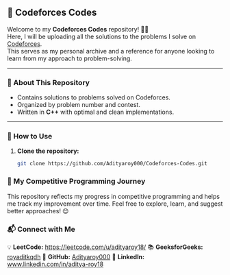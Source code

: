 ## 🚀 Codeforces Codes

Welcome to my **Codeforces Codes** repository! 👨‍💻  
Here, I will be uploading all the solutions to the problems I solve on [Codeforces](https://codeforces.com/).  
This serves as my personal archive and a reference for anyone looking to learn from my approach to problem-solving.  

---

### 📌 About This Repository  
- Contains solutions to problems solved on Codeforces.  
- Organized by problem number and contest.  
- Written in **C++** with optimal and clean implementations.  

---

### 🔧 How to Use  
1. **Clone the repository:**  
   ```sh
   git clone https://github.com/Adityaroy000/Codeforces-Codes.git
### 🚀 My Competitive Programming Journey
This repository reflects my progress in competitive programming and helps me track my improvement over time.
Feel free to explore, learn, and suggest better approaches! 😊
### 📬 Connect with Me
💡 **LeetCode:** https://leetcode.com/u/adityaroy18/
📚 **GeeksforGeeks:** [royaditkqdh](https://www.geeksforgeeks.org/user/royaditkqdh/)
🔗 **GitHub:** [Adityaroy000](https://github.com/Adityaroy000)
💼 **LinkedIn:** www.linkedin.com/in/aditya-roy18
